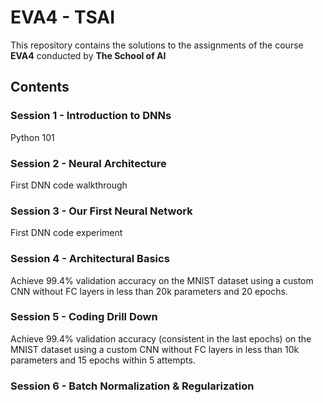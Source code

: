 # EVA4 - TSAI

This repository contains the solutions to the assignments of the course **EVA4** conducted by **The School of AI**

## Contents

### Session 1 - Introduction to DNNs

Python 101 

### Session 2 - Neural Architecture

First DNN code walkthrough

### Session 3 - Our First Neural Network

First DNN code experiment

### Session 4 - Architectural Basics

Achieve 99.4% validation accuracy on the MNIST dataset using a custom CNN without FC layers in less than 20k parameters and 20 epochs.

### Session 5 - Coding Drill Down

Achieve 99.4% validation accuracy (consistent in the last epochs) on the MNIST dataset using a custom CNN without FC layers in less than 10k parameters and 15 epochs within 5 attempts.

### Session 6 - Batch Normalization & Regularization




